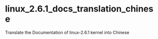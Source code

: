 linux_2.6.1_docs_translation_chinese
====================================

Translate the Documentation of linux-2.6.1 kernel into Chinese
